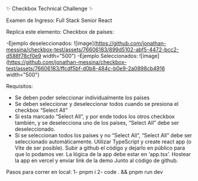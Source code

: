 
✨ Checkbox Technical Challenge ✨

Examen de Ingreso: Full Stack Senior React

Replica este elemento: Checkbox de países:

-Ejemplo deseleccionados:
![image](https://github.com/jonathan-messina/checkbox-test/assets/76606183/899d5102-abf5-4472-bcc2-d588f78cf0e9  width="500")
-Ejemplo Seleccionados:
![image](https://github.com/jonathan-messina/checkbox-test/assets/76606183/ffcdf5bf-d0b8-484c-b0e9-2a0898cb4916  width="500")

Requisitos:
- Se deben poder seleccionar individualmente los países
- Se deben seleccionar y deseleccionar todos cuando se presiona el checkbox “Select
All”
- Si esta marcado “Select All”, y por ende todos los otros checkbox también, y se
deselecciona uno de los países, “Select All” debe ser deseleccionado.
- Si se seleccionan todos los países y no “Select All”, “Select All” debe ser
seleccionado automáticamente.
Utilizar TypeScript y create react app (o Vite de ser posible). Subir a github el código y
dejarlo en público para que lo podamos ver. La lógica de la app debe estar en ‘app.tsx’.
Hostear la app en vercel y enviar link de la demo Junto al código de github.


Pasos para correr en local:
1- pnpm i 
2- code . && pnpm run dev
